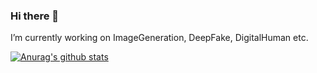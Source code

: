 ### Hi there 👋

I’m currently working on ImageGeneration, DeepFake, DigitalHuman etc.

<!--
**ykk648/ykk648** is a ✨ _special_ ✨ repository because its `README.md` (this file) appears on your GitHub profile.

Here are some ideas to get you started:

- 🔭 I’m currently working on ...
- 🌱 I’m currently learning ...
- 👯 I’m looking to collaborate on ...
- 🤔 I’m looking for help with ...
- 💬 Ask me about ...
- 📫 How to reach me: ...
- 😄 Pronouns: ...
- ⚡ Fun fact: ...
-->

[![Anurag's github stats](https://github-readme-stats.vercel.app/api?username=ykk648&show_icons=true)](https://github.com/anuraghazra/github-readme-stats)
<!-- [![Top Langs](https://github-readme-stats.vercel.app/api/top-langs/?username=ykk648&layout=compact)](https://github.com/anuraghazra/github-readme-stats) -->
